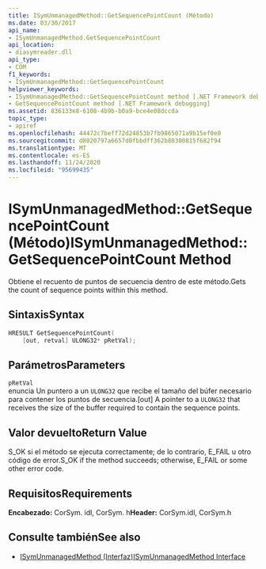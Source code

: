 ```yaml
---
title: ISymUnmanagedMethod::GetSequencePointCount (Método)
ms.date: 03/30/2017
api_name:
- ISymUnmanagedMethod.GetSequencePointCount
api_location:
- diasymreader.dll
api_type:
- COM
f1_keywords:
- ISymUnmanagedMethod::GetSequencePointCount
helpviewer_keywords:
- ISymUnmanagedMethod::GetSequencePointCount method [.NET Framework debugging]
- GetSequencePointCount method [.NET Framework debugging]
ms.assetid: 836133e8-6108-4b9b-b0a9-bce4e08dccda
topic_type:
- apiref
ms.openlocfilehash: 44472c7beff72d24853b7fb9865071a9b15ef0e0
ms.sourcegitcommit: d8020797a6657d0fbbdff362b80300815f682f94
ms.translationtype: MT
ms.contentlocale: es-ES
ms.lasthandoff: 11/24/2020
ms.locfileid: "95699435"
---
```

# <a name="isymunmanagedmethodgetsequencepointcount-method"></a><span data-ttu-id="1e16c-102">ISymUnmanagedMethod::GetSequencePointCount (Método)</span><span class="sxs-lookup"><span data-stu-id="1e16c-102">ISymUnmanagedMethod::GetSequencePointCount Method</span></span>

<span data-ttu-id="1e16c-103">Obtiene el recuento de puntos de secuencia dentro de este método.</span><span class="sxs-lookup"><span data-stu-id="1e16c-103">Gets the count of sequence points within this method.</span></span>  
  
## <a name="syntax"></a><span data-ttu-id="1e16c-104">Sintaxis</span><span class="sxs-lookup"><span data-stu-id="1e16c-104">Syntax</span></span>  
  
```cpp  
HRESULT GetSequencePointCount(  
    [out, retval] ULONG32* pRetVal);  
```  
  
## <a name="parameters"></a><span data-ttu-id="1e16c-105">Parámetros</span><span class="sxs-lookup"><span data-stu-id="1e16c-105">Parameters</span></span>  

 `pRetVal`  
 <span data-ttu-id="1e16c-106">enuncia Un puntero a un `ULONG32` que recibe el tamaño del búfer necesario para contener los puntos de secuencia.</span><span class="sxs-lookup"><span data-stu-id="1e16c-106">[out] A pointer to a `ULONG32` that receives the size of the buffer required to contain the sequence points.</span></span>  
  
## <a name="return-value"></a><span data-ttu-id="1e16c-107">Valor devuelto</span><span class="sxs-lookup"><span data-stu-id="1e16c-107">Return Value</span></span>  

 <span data-ttu-id="1e16c-108">S_OK si el método se ejecuta correctamente; de lo contrario, E_FAIL u otro código de error.</span><span class="sxs-lookup"><span data-stu-id="1e16c-108">S_OK if the method succeeds; otherwise, E_FAIL or some other error code.</span></span>  
  
## <a name="requirements"></a><span data-ttu-id="1e16c-109">Requisitos</span><span class="sxs-lookup"><span data-stu-id="1e16c-109">Requirements</span></span>  

 <span data-ttu-id="1e16c-110">**Encabezado:** CorSym. idl, CorSym. h</span><span class="sxs-lookup"><span data-stu-id="1e16c-110">**Header:** CorSym.idl, CorSym.h</span></span>  
  
## <a name="see-also"></a><span data-ttu-id="1e16c-111">Consulte también</span><span class="sxs-lookup"><span data-stu-id="1e16c-111">See also</span></span>

- [<span data-ttu-id="1e16c-112">ISymUnmanagedMethod (Interfaz)</span><span class="sxs-lookup"><span data-stu-id="1e16c-112">ISymUnmanagedMethod Interface</span></span>](isymunmanagedmethod-interface.md)
